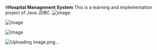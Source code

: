 #**Hospital Management System**
This is a learning and implementation project of Java JDBC.
![image](https://github.com/Chetan202/Hospital-Management-System/assets/52883959/993f3952-2a55-4f3b-8254-e727f46d2ca0)


![image](https://github.com/Chetan202/Hospital-Management-System/assets/52883959/94111e7f-bdee-42ef-9964-9cf58d9cce1c)

![image](https://github.com/Chetan202/Hospital-Management-System/assets/52883959/10b8bcc6-b03f-4412-a552-3556f5ea4833)

![Uploading image.png…]()
